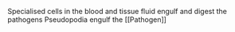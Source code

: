 Specialised cells in the blood and tissue fluid engulf and digest the pathogens 
Pseudopodia engulf the [[Pathogen]]

